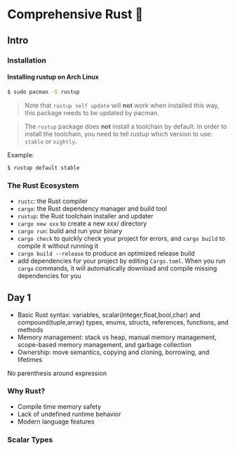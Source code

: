 # Comprehensive Rust 🦀

## Intro

### Installation

#### Installing rustup on Arch Linux

```bash
$ sudo pacman -S rustup
```

> Note that `rustup self update` will **not** work when installed this way, this package needs to be updated by pacman.

> The `rustup` package does **not** install a toolchain by default. In order to install the toolchain, you need to tell rustup which version to use: `stable` or `nightly`.

Example:

```bash
$ rustup default stable
```

### The Rust Ecosystem

- `rustc`: the Rust compiler
- `cargo`: the Rust dependency manager and build tool
- `rustup`: the Rust toolchain installer and updater
- `cargo new xxx` to create a new xxx/ directory
- `cargo run`: build and run your binary
- `cargo check` to quickly check your project for errors, and `cargo build` to compile it without running it
- `cargo build --release` to produce an optimized release build
- add dependencies for your project by editing `Cargo.toml`. When you run `cargo` commands, it will automatically download and compile missing dependencies for you

## Day 1

- Basic Rust syntax: variables, scalar(integer,float,bool,char) and compound(tuple,array) types, enums, structs, references, functions, and methods
- Memory management: stack vs heap, manual memory management, scope-based memory management, and garbage collection
- Ownership: move semantics, copying and cloning, borrowing, and lifetimes

No parenthesis around expression

### Why Rust?

- Compile time memory safety
- Lack of undefined runtime behavior
- Modern language features

### Scalar Types

